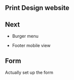 ## Print Design website

## Next

- Burger menu

- Footer mobile view

## Form

Actually set up the form